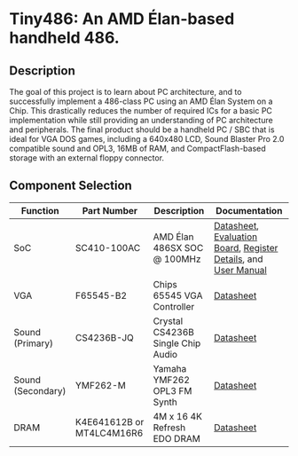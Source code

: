 Tiny486:  An AMD Élan-based handheld 486.
===

Description
---

The goal of this project is to learn about PC architecture, and to successfully implement a 486-class PC using an AMD Élan System on a Chip.  This drastically reduces the number of required ICs for a basic PC implementation while still providing an understanding of PC architecture and peripherals.  The final product should be a handheld PC / SBC that is ideal for VGA DOS games, including a 640x480 LCD, Sound Blaster Pro 2.0 compatible sound and OPL3, 16MB of RAM, and CompactFlash-based storage with an external floppy connector.

Component Selection
---

| Function | Part Number | Description | Documentation |
|----------|-------------|-------------|-----------|
| SoC | SC410-100AC | AMD Élan 486SX SOC @ 100MHz | [Datasheet](https://raw.githubusercontent.com/Ilikemining1/Tiny486/main/Datasheets/21028.pdf), [Evaluation Board](https://raw.githubusercontent.com/Ilikemining1/Tiny486/main/Datasheets/21906.pdf), [Register Details](https://raw.githubusercontent.com/Ilikemining1/Tiny486/main/Datasheets/21032.pdf), and [User Manual](https://raw.githubusercontent.com/Ilikemining1/Tiny486/main/Datasheets/21030.pdf) |
| VGA | F65545-B2 | Chips 65545 VGA Controller | [Datasheet](https://raw.githubusercontent.com/Ilikemining1/Tiny486/main/Datasheets/f65545.pdf) |
| Sound (Primary) | CS4236B-JQ | Crystal CS4236B Single Chip Audio | [Datasheet](https://raw.githubusercontent.com/Ilikemining1/Tiny486/main/Datasheets/cs4236b.pdf) |
| Sound (Secondary) | YMF262-M | Yamaha YMF262 OPL3 FM Synth | [Datasheet](https://raw.githubusercontent.com/Ilikemining1/Tiny486/main/Datasheets/ymf262.pdf) |
| DRAM | K4E641612B or MT4LC4M16R6 | 4M x 16 4K Refresh EDO DRAM | [Datasheet](https://raw.githubusercontent.com/Ilikemining1/Tiny486/main/Datasheets/K4E661612B.PDF) |
